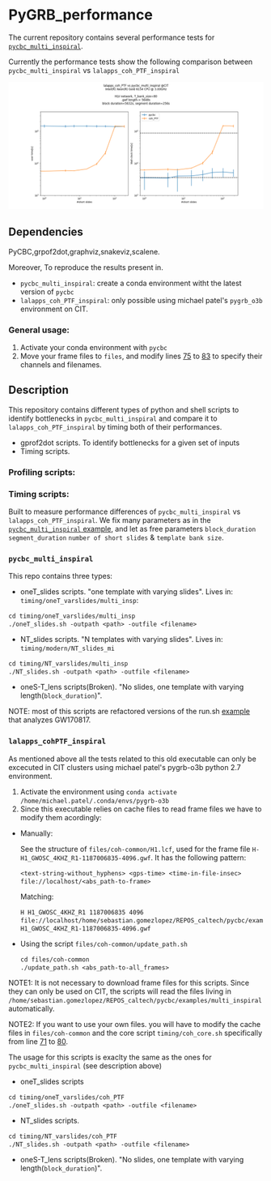 # PyGRB_performance
The current repository contains several performance tests for [`pycbc_multi_inspiral`](https://github.com/gwastro/pycbc/blob/master/bin/pycbc_multi_inspiral).

Currently the performance tests show the following comparison between `pycbc_multi_inspiral` vs `lalapps_coh_PTF_inspiral`

![](results/mi_vs_coh.png)

## Dependencies 

PyCBC,grpof2dot,graphviz,snakeviz,scalene.

Moreover, To reproduce the results present in. 

- `pycbc_multi_inspiral`: create a conda environment witht the latest version of `pycbc`
- `lalapps_coh_PTF_inspiral`: only possible using michael patel's `pygrb_o3b` environment on CIT.

### General usage:
1. Activate your conda environment with `pycbc`
2. Move your frame files to `files`, and modify lines [75](https://github.com/sebastiangomezlopez/PyGRB_performance/blob/11914a55c8a905749f7097d2b9d6ed510226958d/timing/mi_core.sh#L75) to [83](https://github.com/sebastiangomezlopez/PyGRB_performance/blob/11914a55c8a905749f7097d2b9d6ed510226958d/timing/mi_core.sh#L83) to specify their channels and filenames.

## Description

This repository contains different types of python and shell scripts to identify bottlenecks in `pycbc_multi_inspiral` and  compare it to `lalapps_coh_PTF_inspiral` by timing both of their performances.

- gprof2dot scripts. To identify bottlenecks for a given set of inputs
- Timing scripts.

### Profiling scripts:

### Timing scripts:
Built to measure performance differences of `pycbc_multi_inspiral` vs `lalapps_coh_PTF_inspiral`. We fix many parameters as in the [`pycbc_multi_inspiral` example](https://github.com/gwastro/pycbc/blob/master/bin/pycbc_multi_inspiral), and let as free parameters `block_duration` `segment_duration` `number of short slides` & `template bank size`. 

### `pycbc_multi_inspiral`

This repo contains three types:

- oneT_slides scripts. "one template with varying slides". Lives in: `timing/oneT_varslides/multi_insp`:

 ```
 cd timing/oneT_varslides/multi_insp
 ./oneT_slides.sh -outpath <path> -outfile <filename>
 ```
 
- NT_slides scripts. "N templates with varying slides". Lives in: `timing/modern/NT_slides_mi`

 ```
 cd timing/NT_varslides/multi_insp
 ./NT_slides.sh -outpath <path> -outfile <filename>
 ```

- oneS-T_lens scripts(Broken). "No slides, one template with varying length(`block_duration`)".

NOTE: most of this scripts are refactored versions of the run.sh [example](https://github.com/gwastro/pycbc/blob/master/examples/multi_inspiral/run.sh) that analyzes GW170817.

### `lalapps_cohPTF_inspiral`

As mentioned above all the tests related to this old executable can only be excecuted in CIT clusters using michael patel's 
pygrb-o3b python 2.7 environment.

1. Activate the environment using `conda activate /home/michael.patel/.conda/envs/pygrb-o3b`
3. Since this executable relies on cache files to read frame files we have to modify them acordingly:
  - Manually:
      
      See the structure of `files/coh-common/H1.lcf`, used for the frame file `H-H1_GWOSC_4KHZ_R1-1187006835-4096.gwf`. It has the following pattern:
      ```
      <text-string-without_hyphens> <gps-time> <time-in-file-insec> file://localhost/<abs_path-to-frame>
      ```
      Matching:
      ```
      H H1_GWOSC_4KHZ_R1 1187006835 4096 file://localhost/home/sebastian.gomezlopez/REPOS_caltech/pycbc/examples/multi_inspiral/H-H1_GWOSC_4KHZ_R1-1187006835-4096.gwf
      ```
  - Using the script `files/coh-common/update_path.sh`
    ```
    cd files/coh-common
    ./update_path.sh <abs_path-to-all_frames>
    ```
NOTE1: It is not necessary to download frame files for this scripts. Since they can only be used on CIT, the scripts will read the files living in `/home/sebastian.gomezlopez/REPOS_caltech/pycbc/examples/multi_inspiral` automatically. 

NOTE2: If you want to use your own files. you will have to modify the cache files in `files/coh-common` and the core script `timing/coh_core.sh` specifically from line [71](https://github.com/sebastiangomezlopez/PyGRB_performance/blob/11914a55c8a905749f7097d2b9d6ed510226958d/timing/coh_core.sh#L74) to [80](https://github.com/sebastiangomezlopez/PyGRB_performance/blob/11914a55c8a905749f7097d2b9d6ed510226958d/timing/coh_core.sh#L80).


The usage for this scripts is exaclty the same as the ones for `pycbc_multi_inspiral` (see description above)

- oneT_slides scripts

 ```
 cd timing/oneT_varslides/coh_PTF
 ./oneT_slides.sh -outpath <path> -outfile <filename>
 ```
 
- NT_slides scripts. 

 ```
 cd timing/NT_varslides/coh_PTF
 ./NT_slides.sh -outpath <path> -outfile <filename>
 ```

- oneS-T_lens scripts(Broken). "No slides, one template with varying length(`block_duration`)".
